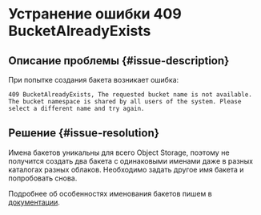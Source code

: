 # Устранение ошибки 409 BucketAlreadyExists


## Описание проблемы {#issue-description}

При попытке создания бакета возникает ошибка:
```
409 BucketAlreadyExists, The requested bucket name is not available. The bucket namespace is shared by all users of the system. Please select a different name and try again.
```

## Решение {#issue-resolution}

Имена бакетов уникальны для всего Object Storage, поэтому не получится создать два бакета с одинаковыми именами даже в разных каталогах разных облаков. Необходимо задать другое имя бакета и попробовать снова.

Подробнее об особенностях именования бакетов пишем в [документации](../../../storage/concepts/bucket.md#naming).

